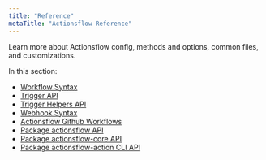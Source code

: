 ```yaml
---
title: "Reference"
metaTitle: "Actionsflow Reference"
---
```


Learn more about Actionsflow config, methods and options, common files, and customizations.

In this section:

- [Workflow Syntax](./workflow.md)
- [Trigger API](./reference/trigger-api.md)
- [Trigger Helpers API](./reference/trigger-helpers.md)
- [Webhook Syntax](./webhook.md)
- [Actionsflow Github Workflows](./reference/github-workflow.md)
- [Package actionsflow API](./reference/actionsflow-api.md)
- [Package actionsflow-core API](https://actionsflow.github.io/docs/reference/actionsflow-core-api/)
- [Package actionsflow-action CLI API](https://github.com/actionsflow/actionsflow-action)
